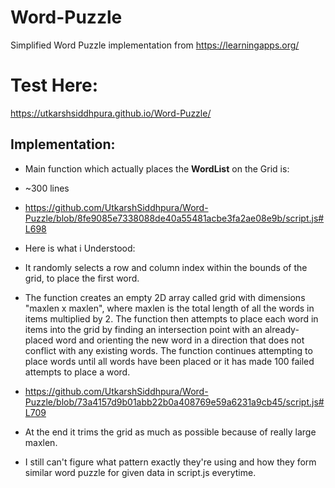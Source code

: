 # Word-Puzzle
Simplified Word Puzzle implementation from https://learningapps.org/ 

# Test Here:
https://utkarshsiddhpura.github.io/Word-Puzzle/

## Implementation:
- Main function which actually places the **WordList** on the Grid is: 
- ~300 lines 
- https://github.com/UtkarshSiddhpura/Word-Puzzle/blob/8fe9085e7338088de40a55481acbe3fa2ae08e9b/script.js#L698

- Here is what i Understood:

- It randomly selects a row and column index within the bounds of the grid, to  place the first word.
- The function creates an empty 2D array called grid with dimensions "maxlen x maxlen", where maxlen is the total length of all the words in items multiplied by 2. The function then attempts to place each word in items into the grid by finding an intersection point with an already-placed word and orienting the new word in a direction that does not conflict with any existing words. The function continues attempting to place words until all words have been placed or it has made 100 failed attempts to place a word.
- https://github.com/UtkarshSiddhpura/Word-Puzzle/blob/73a4157d9b01abb22b0a408769e59a6231a9cb45/script.js#L709

- At the end it trims the grid as much as possible because of really large maxlen.
- I still can't figure what pattern exactly they're using and how they form similar word puzzle for given data in script.js everytime.
